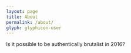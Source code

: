 ```yaml
---
layout: page
title: About
permalink: /about/
glyph: glyphicon-user
---
```


Is it possible to be authentically brutalist in 2016?

